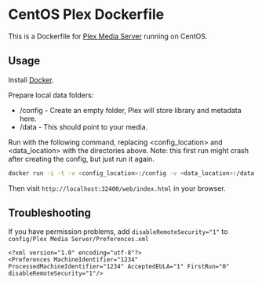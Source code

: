 # CentOS Plex Dockerfile

This is a Dockerfile for [Plex Media Server](https://plex.tv) running on CentOS.

## Usage
Install [Docker](https://www.docker.io/).

Prepare local data folders:

* /config - Create an empty folder, Plex will store library and metadata here.
* /data - This should point to your media.

Run with the following command, replacing <config_location> and <data_location> with the directories above. Note: this first run might crash after creating the config, but just run it again.

```sh
docker run -i -t -v <config_location>:/config -v <data_location>:/data -p 32400:32400 dlip/centos-plex
```

Then visit `http://localhost:32400/web/index.html` in your browser.

## Troubleshooting

If you have permission problems, add `disableRemoteSecurity="1"` to `config/Plex Media Server/Preferences.xml`

```
<?xml version="1.0" encoding="utf-8"?>
<Preferences MachineIdentifier="1234" ProcessedMachineIdentifier="1234" AcceptedEULA="1" FirstRun="0" disableRemoteSecurity="1"/>
```

